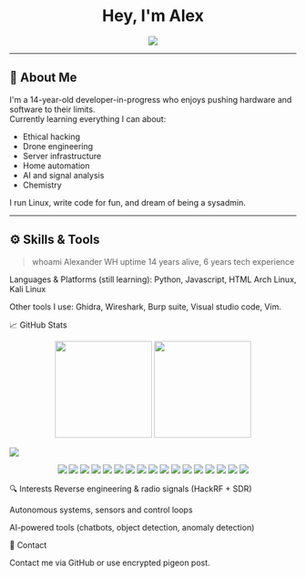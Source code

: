 <!-- Profile README for wh1xdy (or replace with your username) -->

<h1 align="center">Hey, I'm Alex</h1>
<p align="center">
  <img src="https://readme-typing-svg.demolab.com?font=Fira+Code&size=22&pause=1000&color=ff4d00&center=true&width=500&lines=Tech+nerd+from+Sweden;Passionate+about+ethical+hacking;Building+drones+and+AI;Loves+space%2C+code%2C+chemistry;Exploring+everything+digital;Exploring+electrical+engineering" />
</p>

---

## 🧠 About Me

I'm a 14-year-old developer-in-progress who enjoys pushing hardware and software to their limits.  
Currently learning everything I can about:
- Ethical hacking
- Drone engineering
- Server infrastructure
- Home automation
- AI and signal analysis
- Chemistry

I run Linux, write code for fun, and dream of being a sysadmin.

---

## ⚙️ Skills & Tools


> whoami
Alexander WH
> uptime
14 years alive, 6 years tech experience


Languages & Platforms (still learning):
Python,
Javascript,
HTML
Arch Linux, 
Kali Linux



Other tools I use:
Ghidra,
Wireshark,
Burp suite,
Visual studio code,
Vim.

📈 GitHub Stats
<p align="center"> <img src="https://github-readme-stats.vercel.app/api?username=wh1xdy&show_icons=true&theme=github_dark&hide_border=true" height="170" /> <img src="https://github-readme-streak-stats.herokuapp.com?user=wh1xdy&theme=github-dark&hide_border=true" height="170" /> </p>

<img src="https://github-readme-stats.vercel.app/api/top-langs/?username=wh1xdy&layout=compact&theme=github_dark&hide_border=true" />


<p align="center">
  <img src="https://img.shields.io/badge/OS-Kali%20Linux-557C94?style=flat&logo=kalilinux&logoColor=white" />
  <img src="https://img.shields.io/badge/OS-Arch%20Linux-1793D1?style=flat&logo=arch-linux&logoColor=white" />
  <img src="https://img.shields.io/badge/Editor-VS%20Code-007ACC?style=flat&logo=visualstudiocode&logoColor=white" />
  <img src="https://img.shields.io/badge/Editor-Vim-019733?style=flat&logo" />
  <img src="https://img.shields.io/badge/Terminal-Bash-121011?style=flat&logo=gnubash&logoColor=white" />
  <img src="https://img.shields.io/badge/Tool-Ghidra-black?style=flat&logo=hackaday&logoColor=white" />
  <img src="https://img.shields.io/badge/Tool-Wireshark-1679A7?style=flat&logo=wireshark&logoColor=white" />
  <img src="https://img.shields.io/badge/Tool-Burp%20Suite-FF6F00?style=flat&logo=burpsuite&logoColor=white" />
  <img src="https://img.shields.io/badge/Tool-Metasploit-004D9D?style=flat&logo=metasploit&logoColor=white" />
  <img src="https://img.shields.io/badge/Hobby-Ethical%20Hacking-00A86B?style=flat&logo=protonvpn&logoColor=white" />
  <img src="https://img.shields.io/badge/Electrical-Engineering-FCC624?style=flat&logo=raspberrypi&logoColor=black" />
  <img src="https://img.shields.io/badge/Python-3670A0?style=flat&logo=python&logoColor=ffdd54" />
  <img src="https://img.shields.io/badge/HTML-E34F26?style=flat&logo=html5&logoColor=white" />
  <img src="https://img.shields.io/badge/JavaScript-F7DF1E?style=flat&logo=javascript&logoColor=black" />
  <img src="https://img.shields.io/badge/AI-Researcher-00CED1?style=flat&logo=openai&logoColor=white" />
<img src="https://img.shields.io/badge/Reverse-Engineering-9C27B0?style=flat&logo=hackaday&logoColor=white" />
<img src="https://img.shields.io/badge/Radio-SDR-1976D2?style=flat&logo=thealgorithms&logoColor=white" />

</p>

🔍 Interests
Reverse engineering & radio signals (HackRF + SDR)

Autonomous systems, sensors and control loops

AI-powered tools (chatbots, object detection, anomaly detection)


📡 Contact


Contact me via GitHub or use encrypted pigeon post.
